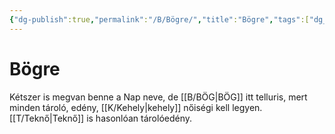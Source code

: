 ```yaml
---
{"dg-publish":true,"permalink":"/B/Bögre/","title":"Bögre","tags":["dg_uploaded"],"created":"2023-10-11T06:05","updated":"2023-10-25T01:04"}
---
```



# Bögre

Kétszer is megvan benne a Nap neve, de [[B/BÖG\|BÖG]] itt telluris, mert minden tároló, edény, [[K/Kehely\|kehely]] nőiségi kell legyen. [[T/Teknő\|Teknő]] is hasonlóan tárolóedény.  